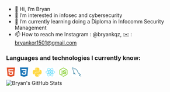 - 👋 Hi, I’m Bryan
- 👀 I’m interested in infosec and cybersecurity
- 🌱 I’m currently learning doing a Diploma in Infocomm Security Management
- 📫 How to reach me Instagram : @bryankqz, ✉️ : bryankor1501@gmail.com

### Languages and technologies I currently know:

<img style="margin-right: 10px;" align="left" alt="HTML5" width="26px" src="https://raw.githubusercontent.com/devicons/devicon/master/icons/html5/html5-plain.svg" />
<img style="margin-right: 10px;" align="left" alt="CSS3" width="26px" src="https://raw.githubusercontent.com/devicons/devicon/master/icons/css3/css3-plain.svg" />
<img style="margin-right: 10px;" align="left" alt="Python 3" width="26px" src ="https://raw.githubusercontent.com/devicons/devicon/master/icons/python/python-plain.svg"
<img style="margin-right: 10px;" align="left" alt="Flask" width="26px" src ="https://raw.githubusercontent.com/devicons/devicon/master/icons/flask/flask-original-wordmark.svg"
<img style="margin-right: 10px;" align="left" alt="JavaScript" width="26px" src="https://raw.githubusercontent.com/devicons/devicon/master/icons/javascript/javascript-plain.svg" />

<img style="margin-right: 10px;" align="left" alt="React" width="26px" src="https://raw.githubusercontent.com/devicons/devicon/master/icons/react/react-original.svg" />
<img style="margin-right: 10px;" align="left" alt="Node.js" width="26px" src="https://raw.githubusercontent.com/devicons/devicon/master/icons/nodejs/nodejs-plain.svg" />
<img style="margin-right: 10px;" align="left" alt="MySQL" width="26px" src="https://raw.githubusercontent.com/devicons/devicon/master/icons/mysql/mysql-plain.svg" />

<br>
<br>
<img align="left" alt="Bryan's GitHub Stats" src="https://github-readme-stats.vercel.app/api?username=lightstal&show_icons=true&theme=dracula" />
